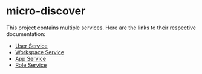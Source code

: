 # micro-discover

This project contains multiple services. Here are the links to their respective documentation:

- [User Service](./user-service.md)
- [Workspace Service](./workspace-service.md)
- [App Service](./app-service.md)
- [Role Service](./role-service.md)
